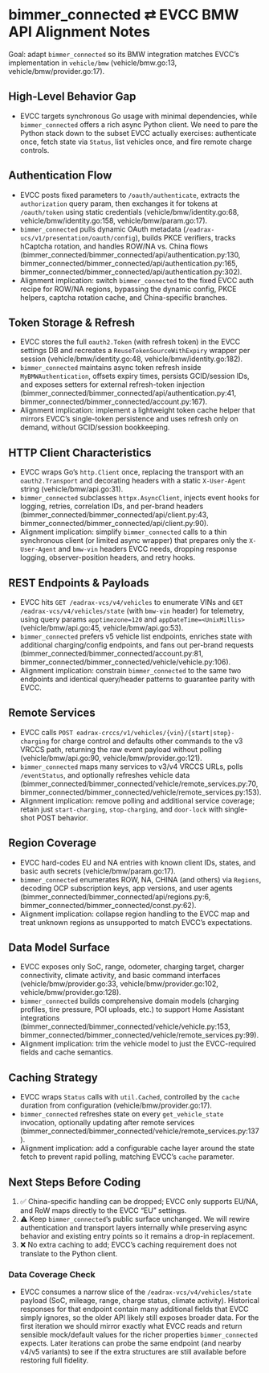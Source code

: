 # bimmer_connected ⇄ EVCC BMW API Alignment Notes

Goal: adapt `bimmer_connected` so its BMW integration matches EVCC’s implementation in `vehicle/bmw` (vehicle/bmw.go:13, vehicle/bmw/provider.go:17).

## High-Level Behavior Gap
- EVCC targets synchronous Go usage with minimal dependencies, while `bimmer_connected` offers a rich async Python client. We need to pare the Python stack down to the subset EVCC actually exercises: authenticate once, fetch state via `Status`, list vehicles once, and fire remote charge controls.

## Authentication Flow
- EVCC posts fixed parameters to `/oauth/authenticate`, extracts the `authorization` query param, then exchanges it for tokens at `/oauth/token` using static credentials (vehicle/bmw/identity.go:68, vehicle/bmw/identity.go:158, vehicle/bmw/param.go:17).
- `bimmer_connected` pulls dynamic OAuth metadata (`/eadrax-ucs/v1/presentation/oauth/config`), builds PKCE verifiers, tracks hCaptcha rotation, and handles ROW/NA vs. China flows (bimmer_connected/bimmer_connected/api/authentication.py:130, bimmer_connected/bimmer_connected/api/authentication.py:165, bimmer_connected/bimmer_connected/api/authentication.py:302).
- Alignment implication: switch `bimmer_connected` to the fixed EVCC auth recipe for ROW/NA regions, bypassing the dynamic config, PKCE helpers, captcha rotation cache, and China-specific branches.

## Token Storage & Refresh
- EVCC stores the full `oauth2.Token` (with refresh token) in the EVCC settings DB and recreates a `ReuseTokenSourceWithExpiry` wrapper per session (vehicle/bmw/identity.go:48, vehicle/bmw/identity.go:182).
- `bimmer_connected` maintains async token refresh inside `MyBMWAuthentication`, offsets expiry times, persists GCID/session IDs, and exposes setters for external refresh-token injection (bimmer_connected/bimmer_connected/api/authentication.py:41, bimmer_connected/bimmer_connected/account.py:167).
- Alignment implication: implement a lightweight token cache helper that mirrors EVCC’s single-token persistence and uses refresh only on demand, without GCID/session bookkeeping.

## HTTP Client Characteristics
- EVCC wraps Go’s `http.Client` once, replacing the transport with an `oauth2.Transport` and decorating headers with a static `X-User-Agent` string (vehicle/bmw/api.go:31).
- `bimmer_connected` subclasses `httpx.AsyncClient`, injects event hooks for logging, retries, correlation IDs, and per-brand headers (bimmer_connected/bimmer_connected/api/client.py:43, bimmer_connected/bimmer_connected/api/client.py:90).
- Alignment implication: simplify `bimmer_connected` calls to a thin synchronous client (or limited async wrapper) that prepares only the `X-User-Agent` and `bmw-vin` headers EVCC needs, dropping response logging, observer-position headers, and retry hooks.

## REST Endpoints & Payloads
- EVCC hits `GET /eadrax-vcs/v4/vehicles` to enumerate VINs and `GET /eadrax-vcs/v4/vehicles/state` (with `bmw-vin` header) for telemetry, using query params `apptimezone=120` and `appDateTime=<UnixMillis>` (vehicle/bmw/api.go:45, vehicle/bmw/api.go:53).
- `bimmer_connected` prefers v5 vehicle list endpoints, enriches state with additional charging/config endpoints, and fans out per-brand requests (bimmer_connected/bimmer_connected/account.py:81, bimmer_connected/bimmer_connected/vehicle/vehicle.py:106).
- Alignment implication: constrain `bimmer_connected` to the same two endpoints and identical query/header patterns to guarantee parity with EVCC.

## Remote Services
- EVCC calls `POST eadrax-crccs/v1/vehicles/{vin}/{start|stop}-charging` for charge control and defaults other commands to the v3 VRCCS path, returning the raw event payload without polling (vehicle/bmw/api.go:90, vehicle/bmw/provider.go:121).
- `bimmer_connected` maps many services to v3/v4 VRCCS URLs, polls `/eventStatus`, and optionally refreshes vehicle data (bimmer_connected/bimmer_connected/vehicle/remote_services.py:70, bimmer_connected/bimmer_connected/vehicle/remote_services.py:153).
- Alignment implication: remove polling and additional service coverage; retain just `start-charging`, `stop-charging`, and `door-lock` with single-shot POST behavior.

## Region Coverage
- EVCC hard-codes EU and NA entries with known client IDs, states, and basic auth secrets (vehicle/bmw/param.go:17).
- `bimmer_connected` enumerates ROW, NA, CHINA (and others) via `Regions`, decoding OCP subscription keys, app versions, and user agents (bimmer_connected/bimmer_connected/api/regions.py:6, bimmer_connected/bimmer_connected/const.py:62).
- Alignment implication: collapse region handling to the EVCC map and treat unknown regions as unsupported to match EVCC’s expectations.

## Data Model Surface
- EVCC exposes only SoC, range, odometer, charging target, charger connectivity, climate activity, and basic command interfaces (vehicle/bmw/provider.go:33, vehicle/bmw/provider.go:102, vehicle/bmw/provider.go:128).
- `bimmer_connected` builds comprehensive domain models (charging profiles, tire pressure, POI uploads, etc.) to support Home Assistant integrations (bimmer_connected/bimmer_connected/vehicle/vehicle.py:153, bimmer_connected/bimmer_connected/vehicle/remote_services.py:99).
- Alignment implication: trim the vehicle model to just the EVCC-required fields and cache semantics.

## Caching Strategy
- EVCC wraps `Status` calls with `util.Cached`, controlled by the `cache` duration from configuration (vehicle/bmw/provider.go:17).
- `bimmer_connected` refreshes state on every `get_vehicle_state` invocation, optionally updating after remote services (bimmer_connected/bimmer_connected/vehicle/remote_services.py:137).
- Alignment implication: add a configurable cache layer around the state fetch to prevent rapid polling, matching EVCC’s `cache` parameter.

## Next Steps Before Coding
1. ✅ China-specific handling can be dropped; EVCC only supports EU/NA, and RoW maps directly to the EVCC “EU” settings.
2. ⚠️ Keep `bimmer_connected`’s public surface unchanged. We will rewire authentication and transport layers internally while preserving async behavior and existing entry points so it remains a drop-in replacement.
3. ❌ No extra caching to add; EVCC’s caching requirement does not translate to the Python client.

### Data Coverage Check
- EVCC consumes a narrow slice of the `/eadrax-vcs/v4/vehicles/state` payload (SoC, mileage, range, charge status, climate activity). Historical responses for that endpoint contain many additional fields that EVCC simply ignores, so the older API likely still exposes broader data. For the first iteration we should mirror exactly what EVCC reads and return sensible mock/default values for the richer properties `bimmer_connected` expects. Later iterations can probe the same endpoint (and nearby v4/v5 variants) to see if the extra structures are still available before restoring full fidelity.
